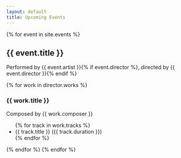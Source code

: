 ```yaml
---
layout: default
title: Upcoming Events
---
```



{% for event in site.events %}
  <h2>{{ event.title }}</h2>
  <p>Performed by {{ event.artist }}{% if event.director %}, directed by {{ event.director }}{% endif %}</p>
  {% for work in director.works %}
    <h3>{{ work.title }}</h3>
    <p>Composed by {{ work.composer }}</p>
    <ul>
    {% for track in work.tracks %}
      <li>{{ track.title }} ({{ track.duration }})</li>
    {% endfor %}
    </ul>
  {% endfor %}
{% endfor %}